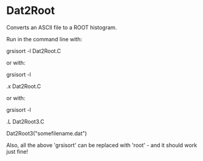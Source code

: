 # Dat2Root
Converts an ASCII file to a ROOT histogram.

Run in the command line with:

grsisort -l Dat2Root.C


or with:


grsisort -l

.x Dat2Root.C


or with:


grsisort -l

.L Dat2Root3.C

Dat2Root3("somefilename.dat")


Also, all the above 'grsisort' can be replaced with 'root' - and it should work just fine!
